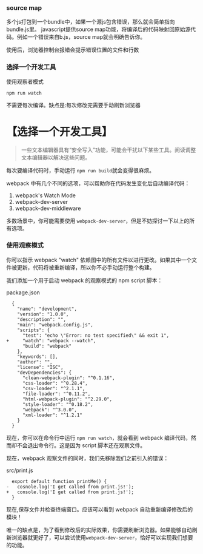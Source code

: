 ### source map
多个js打包到一个bundle中，如果一个源js包含错误，那么就会简单指向bundle.js里。
javascript提供source map功能，将编译后的代码映射回原始源代码。例如一个错误来自b.js，source map就会明确告诉你。

使用后，浏览器控制台报错会提示错误位置的文件和行数

### 选择一个开发工具
使用观察者模式

    npm run watch

不需要每次编译。缺点是:每次修改完需要手动刷新浏览器



# 【选择一个开发工具】
>一些文本编辑器具有“安全写入”功能，可能会干扰以下某些工具。阅读调整文本编辑器以解决这些问题。

每次要编译代码时，手动运行 `npm run build`就会变得很麻烦。

webpack 中有几个不同的选项，可以帮助你在代码发生变化后自动编译代码：

1. webpack's Watch Mode
2. webpack-dev-server
3. webpack-dev-middleware

多数场景中，你可能需要使用 `webpack-dev-server`，但是不妨探讨一下以上的所有选项。

### 使用观察模式
你可以指示 webpack "watch" 依赖图中的所有文件以进行更改。如果其中一个文件被更新，代码将被重新编译，所以你不必手动运行整个构建。

我们添加一个用于启动 webpack 的观察模式的 npm script 脚本：

package.json
```
  {
    "name": "development",
    "version": "1.0.0",
    "description": "",
    "main": "webpack.config.js",
    "scripts": {
      "test": "echo \"Error: no test specified\" && exit 1",
+     "watch": "webpack --watch",
      "build": "webpack"
    },
    "keywords": [],
    "author": "",
    "license": "ISC",
    "devDependencies": {
      "clean-webpack-plugin": "^0.1.16",
      "css-loader": "^0.28.4",
      "csv-loader": "^2.1.1",
      "file-loader": "^0.11.2",
      "html-webpack-plugin": "^2.29.0",
      "style-loader": "^0.18.2",
      "webpack": "^3.0.0",
      "xml-loader": "^1.2.1"
    }
  }
```
现在，你可以在命令行中运行 `npm run watch`，就会看到 webpack 编译代码，然而却不会退出命令行。这是因为 script 脚本还在观察文件。

现在，webpack 观察文件的同时，我们先移除我们之前引入的错误：

src/print.js
```
  export default function printMe() {
-   cosnole.log('I get called from print.js!');
+   console.log('I get called from print.js!');
  }
```
现在,保存文件并检查终端窗口。应该可以看到 webpack 自动重新编译修改后的模块！

唯一的缺点是，为了看到修改后的实际效果，你需要刷新浏览器。如果能够自动刷新浏览器就更好了，可以尝试使用`webpack-dev-server`，恰好可以实现我们想要的功能。